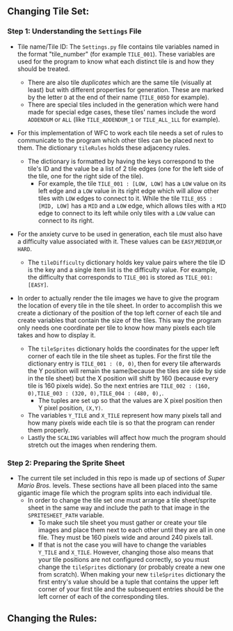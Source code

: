 ## Changing Tile Set:

### Step 1: Understanding the `Settings` File

- Tile name/Tile ID: The `Settings.py` file contains tile variables named in the format "tile_number" (for example `TILE_001`). These variables are used for the program to know what each distinct tile is and how they should be treated. 
	- There are also tile _duplicates_ which are the same tile (visually at least) but with different properties for generation. These are marked by the letter `D` at the end of their name (`TILE_005D` for example).
	- There are special tiles included in the generation which were hand made for special edge cases, these tiles' names include the word `ADDENDUM` or `ALL` (like `TILE_ADDENDUM_1` or `TILE_ALL_1LL` for example).

- For this implementation of WFC to work each tile needs a set of rules to communicate to the program which other tiles can be placed next to them. The dictionary `tileRules` holds these adjacency rules.
    - The dictionary is formatted by having the keys correspond to the tile's ID and the value be a list of 2 tile edges (one for the left side of the tile, one for the right side of the tile).
        - For example, the tile `TILE_001 : [LOW, LOW]` has a `LOW` value on its left edge and a `LOW` value in its right edge which will allow other tiles with `LOW` edges to connect to it. While the tile `TILE_055 : [MID, LOW]` has a `MID` and a `LOW` edge, which allows tiles with a `MID` edge to connect to its left while only tiles with a `LOW` value can connect to its right.

- For the anxiety curve to be used in generation, each tile must also have a difficulty value associated with it. These values can be `EASY`,`MEDIUM`,or `HARD`.
    - The `tileDifficulty` dictionary holds key value pairs where the tile ID is the key and a single item list is the difficulty value. For example, the difficulty that corresponds to `TILE_001` is stored as `TILE_001: [EASY]`. 

- In order to actually render the tile images we have to give the program the location of every tile in the tile sheet. In order to accomplish this we create a dictionary of the position of the top left corner of each tile and create variables that contain the size of the tiles. This way the program only needs one coordinate per tile to know how many pixels each tile takes and how to display it.
    - The `tileSprites` dictionary holds the coordinates for the upper left corner of each tile in the tile sheet as tuples. For the first tile the dictionary entry is `TILE_001 : (0, 0)`, then for every tile afterwards the Y position will remain the same(because the tiles are side by side in the tile sheet) but the X position will shift by 160 (because every tile is 160 pixels wide). So the next entries are `TILE_002 : (160, 0),TILE_003 : (320, 0),TILE_004 : (480, 0),`. 
        - The tuples are set up so that the values are X pixel position then Y pixel position, `(X,Y)`.
    - The variables `Y_TILE` and `X_TILE` represent how many pixels tall and how many pixels wide each tile is so that the program can render them properly.
    - Lastly the `SCALING` variables will affect how much the program should stretch out the images when rendering them.

### Step 2: Preparing the Sprite Sheet

- The current tile set included in this repo is made up of sections of _Super Mario Bros._ levels. These sections have all been placed into the same gigantic image file which the program splits into each individual tile. 
    - In order to change the tile set one must arrange a tile sheet/sprite sheet in the same way and include the path to that image in the `SPRITESHEET_PATH` variable.
        - To make such tile sheet you must gather or create your tile images and place them next to each other until they are all in one file. They must be 160 pixels wide and around 240 pixels tall. 
        - If that is not the case you will have to change the variables `Y_TILE` and `X_TILE`. However, changing those also means that your tile positions are not configured correctly, so you must change the `tileSprites` dictionary (or probably create a new one from scratch). When making your new `tileSprites` dictionary the first entry's value should be a tuple that contains the upper left corner of your first tile and the subsequent entries should be the left corner of each of the corresponding tiles.

## Changing the Rules:

